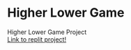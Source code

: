 # Higher Lower Game
Higher Lower Game Project  
[Link to replit project!](https://replit.com/@TheLastKookie/higher-lower-start#main.py)
